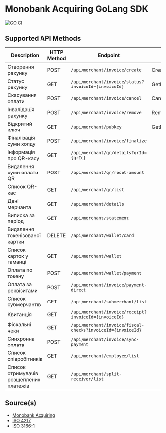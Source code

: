 Monobank Acquiring GoLang SDK
=============================
[![GO CI](https://github.com/zhooravell/mono-acquiring-go/actions/workflows/go.yml/badge.svg)](https://github.com/zhooravell/mono-acquiring-go/actions/workflows/go.yml)

## Supported API Methods

| Description                             | HTTP Method | Endpoint                                                    | Function           |
|-----------------------------------------|-------------|-------------------------------------------------------------|--------------------|
| Створення рахунку                       | POST        | `/api/merchant/invoice/create`                              | CreateInvoice()    |
| Статус рахунку                          | GET         | `/api/merchant/invoice/status?invoiceId={invoiceId}`        | GetInvoiceStatus() |
| Скасування оплати                       | POST        | `/api/merchant/invoice/cancel`                              | CancelInvoice()    |
| Інвалідація рахунку                     | POST        | `/api/merchant/invoice/remove`                              | RemoveInvoice()    |
| Відкритий ключ                          | GET         | `/api/merchant/pubkey`                                      | GetPublicKey()     |
| Фіналізація суми холду                  | POST        | `/api/merchant/invoice/finalize`                            |                    |
| Інформація про QR-касу                  | GET         | `/api/merchant/qr/details?qrId={qrId}`                      |                    |
| Видалення суми оплати QR                | POST        | `/api/merchant/qr/reset-amount`                             |                    |
| Список QR-кас                           | GET         | `/api/merchant/qr/list`                                     |                    | 
| Дані мерчанта                           | GET         | `/api/merchant/details`                                     |                    |
| Виписка за період                       | GET         | `/api/merchant/statement`                                   |                    |
| Видалення токенізованої картки          | DELETE      | `/api/merchant/wallet/card`                                 |                    |
| Список карток у гаманці                 | GET         | `/api/merchant/wallet`                                      |                    |
| Оплата по токену                        | POST        | `/api/merchant/wallet/payment`                              |                    |
| Оплата за реквізитами                   | POST        | `/api/merchant/invoice/payment-direct`                      |                    |
| Список субмерчантів                     | GET         | `/api/merchant/submerchant/list`                            |                    |
| Квитанція                               | GET         | `/api/merchant/invoice/receipt?invoiceId={invoiceId}`       |                    |
| Фіскальні чеки                          | GET         | `/api/merchant/invoice/fiscal-checks?invoiceId={invoiceId}` |                    |
| Синхронна оплата                        | POST        | `/api/merchant/invoice/sync-payment`                        |                    |
| Список співробітників                   | GET         | `/api/merchant/employee/list`                               |                    |
| Список отримувачів розщеплених платежів | GET         | `/api/merchant/split-receiver/list`                         |                    |

## Source(s)

* [Monobank Acquiring](https://monobank.ua/api-docs)
* [ISO 4217](https://www.iso.org/iso-4217-currency-codes.html)
* [ISO 3166-1](https://www.iso.org/iso-3166-country-codes.html)
